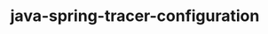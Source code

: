 ---
title: java-spring-tracer-configuration
registryType: instrumentation
tags:
  - opentracing
  
  - Java
  
repo: https://github.com/opentracing-contrib/java-spring-tracer-configuration
license: Apache License 2.0
description: 
authors: OpenTracing Contributors
otVersion: latest
---